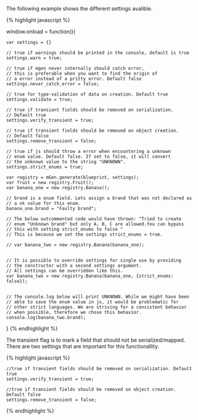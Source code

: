 ---
---

The following example shows the different settings avalible.

{% highlight javascript %}

window.onload = function(){

    var settings = {}

    // true if warnings should be printed in the console, default is true
    settings.warn = true;

    // true if mgen never internally should catch error, 
    // this is preferable when you want to find the origin of
    // a error instead of a pritty error. Default false
    settings.never_catch_error = false;

    // true for type-validation of data on creation. Default true
    settings.validate = true;        

    // true if transient fields should be removed on serialization. 
    // Default true   
    settings.verify_transient = true;

    // true if transient fields should be removed on object creation. 
    // Default false
    settings.remove_transient = false;  

    // true if js should throw a error when encountering a unknown 
    // enum value. Default false. If set to false, it will convert 
    // the unknown value to the string "UNKNOWN".
    settings.strict_enums = true;

    var registry = mGen.generate(blueprint, settings);
    var fruit = new registry.Fruit();
    var banana_one = new registry.Banana();

    // brand is a enum field. Lets assign a brand that was not declared as 
    // a ok value for this enum.
    banana_one.brand = "Faulty brand";

    // The below outcommented code would have thrown: "Tried to create 
    // enum "Unknown brand" but only A, B, C are allowed.You can bypass
    // this with setting strict_enums to false "
    // This is becouse we set the settings strict_enums = true.

    // var banana_two = new registry.Banana(banana_one);


    // It is possible to override settings for single use by providing
    // the constructor with a second settings argument.
    // All settings can be overridden like this.
    var banana_two = new registry.Banana(banana_one, {strict_enums: false});


    // The console.log below will print UNKNOWN. While we might have been
    // able to save the enum value in js, it would be problematic for
    // other strict languages. We are striving for a consistent behavior
    // when possible, therefore we chose this behavior.
    console.log(banana_two.brand);
}
{% endhighlight %}

The transient flag is to mark a field that should not be serialized/mapped. There are two settings that are important for this functionallity.

{% highlight javascript %}

    //true if transient fields should be removed on serialization. Default true   
    settings.verify_transient = true;

    //true if transient fields should be removed on object creation. Default false
    settings.remove_transient = false;  

{% endhighlight %}
